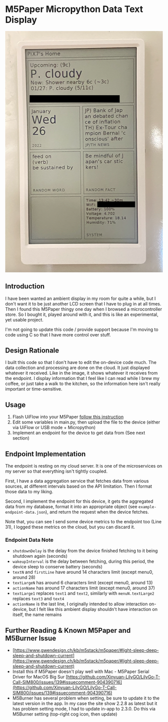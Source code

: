 # M5Paper Micropython Data Text Display

![This thingy](device.png)

## Introduction

I have been wanted an ambient display in my room for quite a while, but I don't want it to be just another LCD screen that I have to plug in at all times. Then I found this M5Paper thingy one day when I browsed a microcontroller store. So I bought it, played around with it, and this is like an experimental, yet usable project.

I'm not going to update this code / provide support because I'm moving to code using C so that I have more control over stuff.

## Design Rationale

I built this code so that I don't have to edit the on-device code much. The data collection and processing are done on the cloud. It just displayed whatever it received. Like in the image, it shows whatever it receives from the endpoint. I display information that I feel like I can read while I brew my coffee, or just take a walk to the kitchen, so the information here isn't really important or time-sensitive.

## Usage

1. Flash UiFlow into your M5Paper [follow this instruction](https://docs.m5stack.com/en/quick_start/m5core/uiflow)
2. Edit some variables in main.py, then upload the file to the device (either via UiFlow or USB mode + Micropython)
3. Implement an endpoint for the device to get data from (See next section)

## Endpoint Implementation

The endpoint is resting on my cloud server. It is one of the microservices on my server so that everything isn't tightly coupled.

First, I have a data aggregation service that fetches data from various sources, at different intervals based on the API limitation. Then I format those data to my liking.

Second, I implement the endpoint for this device, it gets the aggregated data from my database, format it into an appropriate object (see `example-endpoint-data.json`), and return the request when the device fetches.

Note that, you can see I send some device metrics to the endpoint too (Line 31), I logged these metrics on the cloud, but you can discard it.

### Endpoint Data Note

- `shutdownDelay` is the delay from the device finished fetching to it being shutdown again (seconds)
- `wakeupInterval` is the delay between fetching, during this period, the device sleep to conserve battery (seconds)
- `textN` and `firstLine` have around 14 characters limit (except menu0, around 28)
- `textLargeN` has around 6 characters limit (except menu0, around 13)
- `actionName` has around 17 characters limit (except menu0, around 37)
- `textLarge1` replaces `text1` and `text2`, similarly with `menuN.textLarge2` replaces `text3` and `text4`
- `actionName` is the last line, I originally intended to allow interaction on-device, but I felt like this ambient display shouldn't have interaction on itself, the name remains

## Further Reading & Known M5Paper and M5Burner Issue

- [https://www.gwendesign.ch/kb/m5stack/m5paper/#light-sleep-deep-sleep-and-shutdown-current](https://www.gwendesign.ch/kb/m5stack/m5paper/#light-sleep-deep-sleep-and-shutdown-current)
- Install this if M5Paper doesn't play well with Mac - M5Paper Serial Driver for MacOS Big Sur [https://github.com/Xinyuan-LilyGO/LilyGo-T-Call-SIM800/issues/139#issuecomment-904390716](https://github.com/Xinyuan-LilyGO/LilyGo-T-Call-SIM800/issues/139#issuecomment-904390716)
- M5Burner has several problem when setting, be sure to update it to the latest version in the app. In my case the site show 2.2.8 as latest but it has problem setting mode, I had to update in-app to 2.3.0. Do this via M5Burner setting (top-right cog icon, then update)
